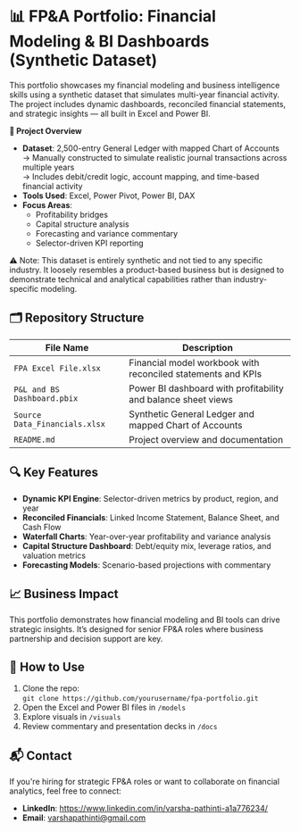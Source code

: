 # 📊 FP&A Portfolio: Financial Modeling & BI Dashboards (Synthetic Dataset)
This portfolio showcases my financial modeling and business intelligence skills using a synthetic dataset that simulates multi-year financial activity. The project includes dynamic dashboards, reconciled financial statements, and strategic insights — all built in Excel and Power BI.

**🧠 Project Overview**
- **Dataset**: 2,500-entry General Ledger with mapped Chart of Accounts  
  → Manually constructed to simulate realistic journal transactions across multiple years  
  → Includes debit/credit logic, account mapping, and time-based financial activity  
- **Tools Used**: Excel, Power Pivot, Power BI, DAX
- **Focus Areas**:
  - Profitability bridges
  - Capital structure analysis
  - Forecasting and variance commentary
  - Selector-driven KPI reporting

⚠️ Note: This dataset is entirely synthetic and not tied to any specific industry. It loosely resembles a product-based business but is designed to demonstrate technical and analytical capabilities rather than industry-specific modeling.

## 🗂️ Repository Structure

| File Name                      | Description                                                  |
|--------------------------------|--------------------------------------------------------------|
| `FPA Excel File.xlsx`          | Financial model workbook with reconciled statements and KPIs |
| `P&L and BS Dashboard.pbix`    | Power BI dashboard with profitability and balance sheet views |
| `Source Data_Financials.xlsx`  | Synthetic General Ledger and mapped Chart of Accounts        |
| `README.md`                    | Project overview and documentation                           |

## 🔍 Key Features

- **Dynamic KPI Engine**: Selector-driven metrics by product, region, and year
- **Reconciled Financials**: Linked Income Statement, Balance Sheet, and Cash Flow
- **Waterfall Charts**: Year-over-year profitability and variance analysis
- **Capital Structure Dashboard**: Debt/equity mix, leverage ratios, and valuation metrics
- **Forecasting Models**: Scenario-based projections with commentary

## 📈 Business Impact

This portfolio demonstrates how financial modeling and BI tools can drive strategic insights. It’s designed for senior FP&A roles where business partnership and decision support are key.

## 📎 How to Use

1. Clone the repo:  
   `git clone https://github.com/yourusername/fpa-portfolio.git`
2. Open the Excel and Power BI files in `/models`
3. Explore visuals in `/visuals`
4. Review commentary and presentation decks in `/docs`

## 📬 Contact

If you're hiring for strategic FP&A roles or want to collaborate on financial analytics, feel free to connect:

- **LinkedIn**: https://www.linkedin.com/in/varsha-pathinti-a1a776234/
- **Email**: varshapathinti@gmail.com

